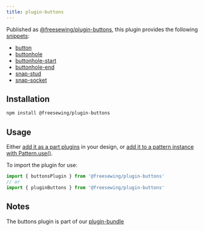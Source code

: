 ```yaml
---
title: plugin-buttons
---
```


Published as [@freesewing/plugin-buttons][1], this plugin provides the following
[snippets](/reference/snippets):

- [button](/reference/snippets/button)
- [buttonhole](/reference/snippets/buttonhole)
- [buttonhole-start](/reference/snippets/buttonhole-start)
- [buttonhole-end](/reference/snippets/buttonhole-end)
- [snap-stud](/reference/snippets/snap-stud)
- [snap-socket](/reference/snippets/snap-socket)

## Installation

```sh
npm install @freesewing/plugin-buttons
```

## Usage

Either [add it as a part plugins](/reference/api/part/config/plugins) in your
design, or [add it to a pattern instance with
Pattern.use()](/reference/api/pattern/use).

To import the plugin for use:
```js
import { buttonsPlugin } from '@freesewing/plugin-buttons'
// or
import { pluginButtons } from '@freesewing/plugin-buttons'
```

## Notes

The buttons plugin is part of our [plugin-bundle](/reference/plugins/bundle)

[1]: https://www.npmjs.com/package/@freesewing/plugin-buttons
